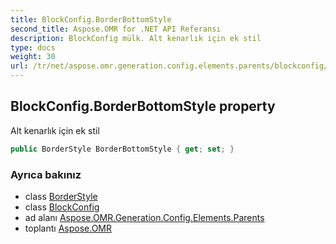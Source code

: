 ```yaml
---
title: BlockConfig.BorderBottomStyle
second_title: Aspose.OMR for .NET API Referansı
description: BlockConfig mülk. Alt kenarlık için ek stil
type: docs
weight: 30
url: /tr/net/aspose.omr.generation.config.elements.parents/blockconfig/borderbottomstyle/
---
```

## BlockConfig.BorderBottomStyle property

Alt kenarlık için ek stil

```csharp
public BorderStyle BorderBottomStyle { get; set; }
```

### Ayrıca bakınız

* class [BorderStyle](../../../aspose.omr.generation.config/borderstyle/)
* class [BlockConfig](../)
* ad alanı [Aspose.OMR.Generation.Config.Elements.Parents](../../blockconfig/)
* toplantı [Aspose.OMR](../../../)


